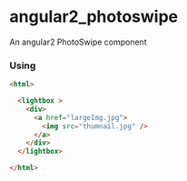 # angular2_photoswipe
An angular2 PhotoSwipe component


### Using

```html
<html>

  <lightbox >
    <div>
      <a href="largeImg.jpg">
        <img src="thumnail.jpg" />
      </a>
    </div>
  </lightbox>

</html>
```
